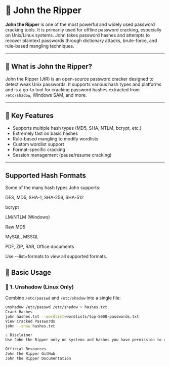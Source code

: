 # 🔑 John the Ripper

**John the Ripper** is one of the most powerful and widely used password cracking tools. It is primarily used for offline password cracking, especially on Unix/Linux systems. John takes password hashes and attempts to recover plaintext passwords through dictionary attacks, brute-force, and rule-based mangling techniques.

---

## 📌 What is John the Ripper?

John the Ripper (JtR) is an open-source password cracker designed to detect weak Unix passwords. It supports various hash types and platforms and is a go-to tool for cracking password hashes extracted from `/etc/shadow`, Windows SAM, and more.

---

## 🧠 Key Features

- Supports multiple hash types (MD5, SHA, NTLM, bcrypt, etc.)
- Extremely fast on basic hashes
- Rule-based mangling to modify wordlists
- Custom wordlist support
- Format-specific cracking
- Session management (pause/resume cracking)

---
## Supported Hash Formats
Some of the many hash types John supports:

DES, MD5, SHA-1, SHA-256, SHA-512

bcrypt

LM/NTLM (Windows)

Raw MD5

MySQL, MSSQL

PDF, ZIP, RAR, Office documents

Use --list=formats to view all supported formats.
## 🔧 Basic Usage

### 📂 1. Unshadow (Linux Only)
Combine `/etc/passwd` and `/etc/shadow` into a single file:

```bash
unshadow /etc/passwd /etc/shadow > hashes.txt
Crack Hashes
john hashes.txt --wordlist=wordlists/top-5000-passwords.txt
View Cracked Passwords
john --show hashes.txt

⚠️ Disclaimer
Use John the Ripper only on systems and hashes you have permission to audit. Unauthorized use is illegal and unethical.

Official Resources
John the Ripper GitHub
John the Ripper Documentation




